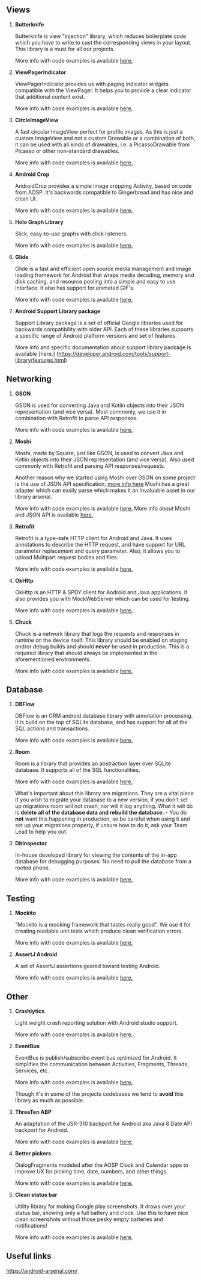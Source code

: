 ## Views

1. **Butterknife**

	Butterknife is view "injection" library, which reduces boilerplate code which you have to write to cast the corresponding views in your layout. This library is a must for all our projects.

	More info with code examples is available [here.](http://jakewharton.github.io/butterknife/)

2. **ViewPagerIndicator**

	ViewPagerIndicator provides us with paging indicator widgets compatible with the ViewPager. It helps you to provide a clear indicator that additional content exist.

	More info with code examples is available [here.](http://viewpagerindicator.com/)

3. **CircleImageView**

	A fast circular ImageView perfect for profile images. As this is just a custom ImageView and not a custom 	Drawable or a combination of both, it can be used with all kinds of drawables, i.e. a PicassoDrawable 	from Picasso or other non-standard drawables.

	More info with code examples is available [here.](https://github.com/hdodenhof/CircleImageView)

4. **Android Crop**

	AndroidCrop provides a simple image cropping Activity, based on code from AOSP. It's backwards compatible to Gingerbread and has nice and clean UI.

	More info with code examples is available [here.](https://github.com/jdamcd/android-crop)

5. **Holo Graph Library**

	Slick, easy-to-use graphs with click listeners.

	More info with code examples is available [here.](https://github.com/Androguide/HoloGraphLibrary)

6. **Glide**

	Glide is a fast and efficient open source media management and image loading framework for Android that wraps media decoding, memory and disk caching, and resource pooling into a simple and easy to use interface. It also has support for animated GIF's.

	More info with code examples is available [here.](https://github.com/bumptech/glide)

7. **Android Support Library package**

	Support Library package is a set of official Google libraries used for backwards compatibility with older API. Each of these libraries supports a specific range of Android platform versions and set of features.

	More info and specific documentation about support library package is available [here.] (https://developer.android.com/tools/support-library/features.html)

## Networking

1. **GSON**

	GSON is used for converting Java and Kotlin objects into their JSON representation (and vice versa). Most commonly, we use it in combination with Retrofit to parse API responses.

	More info with code examples is available [here.](https://github.com/google/gson)

2. **Moshi**

	Moshi, made by Square, just like GSON, is used to convert Java and Kotlin objects into their JSON representation (and vice versa). Also used commonly with Retrofit and parsing API responses/requests.

	Another reason why we started using Moshi over GSON on some project is the use of JSON API specification, [more info here](http://jsonapi.org/)
	Moshi has a great adapter which can easily parse which makes it an invaluable asset in our library arsenal.

	More info with code examples is available [here.](https://github.com/square/moshi)
	More info about Moshi and JSON API is available [here.](https://github.com/kamikat/moshi-jsonapi)

3. **Retrofit**

	Retrofit is a type-safe HTTP client for Android and Java. It uses annotations to describe the HTTP request, and have support for URL parameter replacement and query parameter. Also, it allows you to upload Multipart request bodies and files.

	More info with code examples is available [here.](http://square.github.io/retrofit/)

4. **OkHttp**

	OkHttp is an HTTP & SPDY client for Android and Java applications. It also provides you with MockWebServer which can be used for testing.

	More info with code examples is available [here.](http://square.github.io/okhttp/)

5. **Chuck**

	Chuck is a network library that logs the requests and responses in runtime on the device itself. This library should be enabled on staging and/or debug builds and should **never** be used in production. This is a required library that should always be implemented in the aforementioned environments. 

	More info with code examples is available [here.](https://github.com/jgilfelt/chuck)

## Database

1. **DBFlow**

	DBFlow is an ORM android database library with annotation processing. It is build on the top of SQLite database, and has support for all of the SQL actions and transactions.

	More info with code examples is available [here.](https://github.com/Raizlabs/DBFlow)

2. **Room**

	Room is a library that provides an abstraction layer over SQLite database. It supports all of the SQL functionalities.

	More info with code examples is available [here.](https://developer.android.com/topic/libraries/architecture/room.html)

	What's important about this library are migrations. They are a vital piece if you wish to migrate your database to a new version, if you don't set up migrations room will not crash, nor will it log anything. What it will do is **delete all of the database data and rebuild the database.** - You do **not** want this happening in production, so be careful when using it and set up your migrations properly, if unsure how to do it, ask your Team Lead to help you out.

3. **DbInspector**

	In-house developed library for viewing the contents of the in-app database for debugging purposes. No need to pull the database from a rooted phone.

	More info with code examples is available [here.](https://github.com/infinum/android_dbinspector)

## Testing

1. **Mockito**

	“Mockito is a mocking framework that tastes really good”. We use it for creating readable unit tests which produce clean verification errors.

	More info with code examples is available [here.](http://mockito.org/)

2. **AssertJ Android**

	A set of AssertJ assertions geared toward testing Android.

	More info with code examples is available [here.](https://github.com/square/assertj-android)

## Other

1. **Crashlytics**

	Light weight crash reporting solution with Android studio support.

	More info with code examples is available [here.](https://www.crashlytics.com/)

2. **EventBus**

	EventBus is publish/subscribe event bus optimized for Android. It simplifies the communication between Activities, Fragments, Threads, Services, etc.

	More info with code examples is available [here.](https://github.com/greenrobot/EventBus)

	Though it's in some of the projects codebases we tend to **avoid** this library as much as possible.

3. **ThreeTen ABP**

	An adaptation of the JSR-310 backport for Android aka Java 8 Date API backport for Android.

	More info with code examples is available [here.](https://github.com/JakeWharton/ThreeTenABP)

4. **Better pickers**

	DialogFragments modeled after the AOSP Clock and Calendar apps to improve UX for picking time, date, numbers, and other things.

	More info with code examples is available [here.](https://github.com/derekbrameyer/android-betterpickers)

5. **Clean status bar**

	Utility library for making Google play screenshots. It draws over your status bar, showing only a full battery and clock. Use this to have nice clean screenshots without those pesky empty batteries and notifications!

	More info with code examples is available [here.](https://github.com/emmaguy/clean-status-bar)

## Useful links

https://android-arsenal.com/

